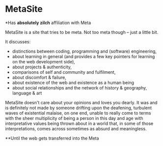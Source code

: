 # MetaSite

\*Has **absolutely zilch** affiliation with Meta

MetaSite is a site that tries to be meta. Not too meta though – just a little bit.

It discusses:

- distinctions between coding, programming and (software) engineering,
- about learning in general (and provides a few key pointers for learning on the web development side),
- about projects & authenticity,
- comparisons of self and community and fulfilment,
- about discomfort & failure,
- about existence of the web and existence as a human being
- about social relationships and the network of history & geography, language & art

MetaSite doesn't care about your opinions and loves you dearly. It was and is definitely not made by someone drifting upon the deafening, turbulent waves of existential malaise, on one end, unable to really come to terms with the sheer multiplicity of being a person in this day and age with interpretative values being thrown about in a world that, in some of those interpretations, comes across sometimes as absurd and meaningless.

\*\*Until the web gets transferred into the Meta

